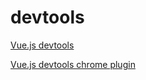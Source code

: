 # devtools

[Vue.js devtools](https://github.com/vuejs/vue-devtools)

[Vue.js devtools chrome plugin](https://chrome.google.com/webstore/detail/vuejs-devtools/nhdogjmejiglipccpnnnanhbledajbpd/related)
